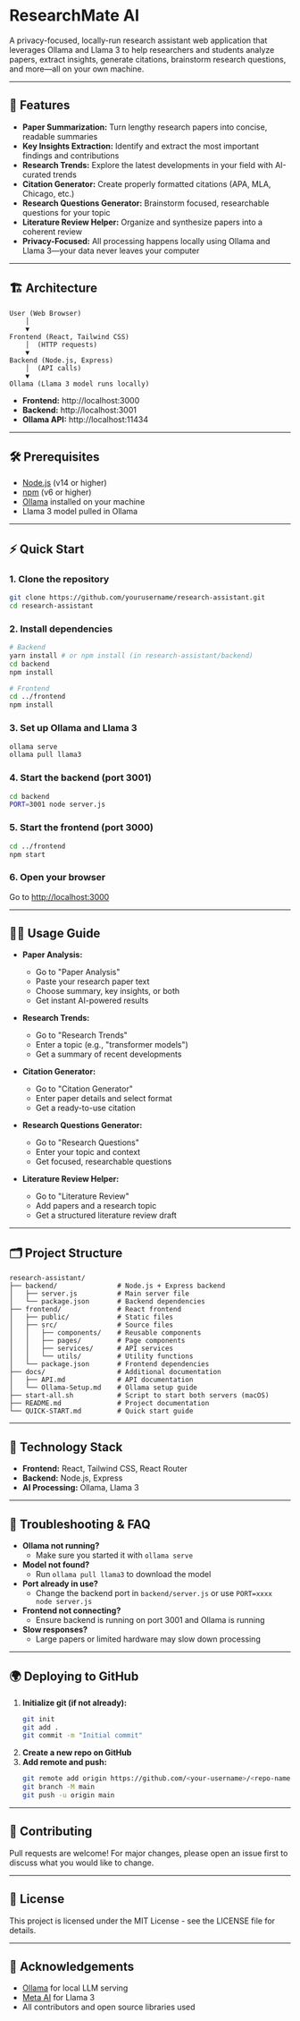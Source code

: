 # ResearchMate AI

A privacy-focused, locally-run research assistant web application that leverages Ollama and Llama 3 to help researchers and students analyze papers, extract insights, generate citations, brainstorm research questions, and more—all on your own machine.

---

## 🚀 Features

- **Paper Summarization:** Turn lengthy research papers into concise, readable summaries
- **Key Insights Extraction:** Identify and extract the most important findings and contributions
- **Research Trends:** Explore the latest developments in your field with AI-curated trends
- **Citation Generator:** Create properly formatted citations (APA, MLA, Chicago, etc.)
- **Research Questions Generator:** Brainstorm focused, researchable questions for your topic
- **Literature Review Helper:** Organize and synthesize papers into a coherent review
- **Privacy-Focused:** All processing happens locally using Ollama and Llama 3—your data never leaves your computer

---

## 🏗️ Architecture

```
User (Web Browser)
    │
    ▼
Frontend (React, Tailwind CSS)
    │  (HTTP requests)
    ▼
Backend (Node.js, Express)
    │  (API calls)
    ▼
Ollama (Llama 3 model runs locally)
```

- **Frontend:** http://localhost:3000
- **Backend:** http://localhost:3001
- **Ollama API:** http://localhost:11434

---

## 🛠️ Prerequisites

- [Node.js](https://nodejs.org/) (v14 or higher)
- [npm](https://www.npmjs.com/) (v6 or higher)
- [Ollama](https://ollama.ai/) installed on your machine
- Llama 3 model pulled in Ollama

---

## ⚡ Quick Start

### 1. Clone the repository
```bash
git clone https://github.com/yourusername/research-assistant.git
cd research-assistant
```

### 2. Install dependencies
```bash
# Backend
yarn install # or npm install (in research-assistant/backend)
cd backend
npm install

# Frontend
cd ../frontend
npm install
```

### 3. Set up Ollama and Llama 3
```bash
ollama serve
ollama pull llama3
```

### 4. Start the backend (port 3001)
```bash
cd backend
PORT=3001 node server.js
```

### 5. Start the frontend (port 3000)
```bash
cd ../frontend
npm start
```

### 6. Open your browser
Go to [http://localhost:3000](http://localhost:3000)

---

## 🧑‍💻 Usage Guide

- **Paper Analysis:**
  - Go to "Paper Analysis"
  - Paste your research paper text
  - Choose summary, key insights, or both
  - Get instant AI-powered results

- **Research Trends:**
  - Go to "Research Trends"
  - Enter a topic (e.g., "transformer models")
  - Get a summary of recent developments

- **Citation Generator:**
  - Go to "Citation Generator"
  - Enter paper details and select format
  - Get a ready-to-use citation

- **Research Questions Generator:**
  - Go to "Research Questions"
  - Enter your topic and context
  - Get focused, researchable questions

- **Literature Review Helper:**
  - Go to "Literature Review"
  - Add papers and a research topic
  - Get a structured literature review draft

---

## 🗂️ Project Structure

```
research-assistant/
├── backend/               # Node.js + Express backend
│   ├── server.js          # Main server file
│   └── package.json       # Backend dependencies
├── frontend/              # React frontend
│   ├── public/            # Static files
│   ├── src/               # Source files
│   │   ├── components/    # Reusable components
│   │   ├── pages/         # Page components
│   │   ├── services/      # API services
│   │   └── utils/         # Utility functions
│   └── package.json       # Frontend dependencies
├── docs/                  # Additional documentation
│   ├── API.md             # API documentation
│   └── Ollama-Setup.md    # Ollama setup guide
├── start-all.sh           # Script to start both servers (macOS)
├── README.md              # Project documentation
└── QUICK-START.md         # Quick start guide
```

---

## 🧩 Technology Stack

- **Frontend:** React, Tailwind CSS, React Router
- **Backend:** Node.js, Express
- **AI Processing:** Ollama, Llama 3

---

## 🛟 Troubleshooting & FAQ

- **Ollama not running?**
  - Make sure you started it with `ollama serve`
- **Model not found?**
  - Run `ollama pull llama3` to download the model
- **Port already in use?**
  - Change the backend port in `backend/server.js` or use `PORT=xxxx node server.js`
- **Frontend not connecting?**
  - Ensure backend is running on port 3001 and Ollama is running
- **Slow responses?**
  - Large papers or limited hardware may slow down processing

---

## 🌍 Deploying to GitHub

1. **Initialize git (if not already):**
   ```bash
   git init
   git add .
   git commit -m "Initial commit"
   ```
2. **Create a new repo on GitHub**
3. **Add remote and push:**
   ```bash
   git remote add origin https://github.com/<your-username>/<repo-name>.git
   git branch -M main
   git push -u origin main
   ```

---

## 🤝 Contributing

Pull requests are welcome! For major changes, please open an issue first to discuss what you would like to change.

---

## 📄 License

This project is licensed under the MIT License - see the LICENSE file for details.

---

## 🙏 Acknowledgements

- [Ollama](https://ollama.ai/) for local LLM serving
- [Meta AI](https://ai.meta.com/) for Llama 3
- All contributors and open source libraries used 
